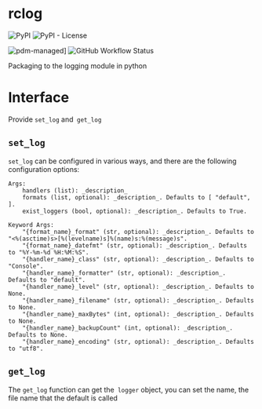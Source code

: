 # rclog
![PyPI](https://img.shields.io/pypi/v/rclog)
![PyPI - License](https://img.shields.io/pypi/l/rclog)

![pdm-managed](https://img.shields.io/badge/pdm-managed-blueviolet)]
![GitHub Workflow Status](https://img.shields.io/github/actions/workflow/status/break-soul/rclog/python-package.yml?label=build)

Packaging to the logging module in python

# Interface
Provide `set_log` and` get_log`

## `set_log`
`set_log` can be configured in various ways, and there are the following configuration options:

    Args:
        handlers (list): _description_
        formats (list, optional): _description_. Defaults to [ "default", ].
        exist_loggers (bool, optional): _description_. Defaults to True.

    Keyword Args:
        "{format_name}_format" (str, optional): _description_. Defaults to "<%(asctime)s>[%(levelname)s]%(name)s:%(message)s".
        "{format_name}_datefmt" (str, optional): _description_. Defaults to "%Y-%m-%d %H:%M:%S".
        "{handler_name}_class" (str, optional): _description_. Defaults to "Console".
        "{handler_name}_formatter" (str, optional): _description_. Defaults to "default".
        "{handler_name}_level" (str, optional): _description_. Defaults to None.
        "{handler_name}_filename" (str, optional): _description_. Defaults to None.
        "{handler_name}_maxBytes" (int, optional): _description_. Defaults to None.
        "{handler_name}_backupCount" (int, optional): _description_. Defaults to None.
        "{handler_name}_encoding" (str, optional): _description_. Defaults to "utf8".

## `get_log`
The `get_log` function can get the` logger` object, you can set the name, the file name that the default is called
